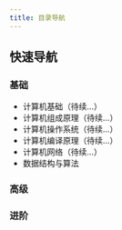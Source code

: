 ```yaml
---
title: 目录导航
---
```

## 快速导航

### 基础
- 计算机基础（待续...）
- 计算机组成原理（待续...）
- 计算机操作系统（待续...）
- 计算机编译原理（待续...）
- 计算机网络（待续...）
- 数据结构与算法

### 高级

### 进阶